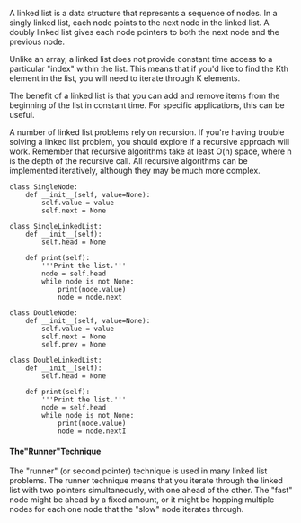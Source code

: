 A linked list is a data structure that represents a sequence of nodes. In a singly linked list, each node points to the next node in the linked list. A doubly linked list gives each node pointers to both the next node and the previous node.

Unlike an array, a linked list does not provide constant time access to a particular "index" within the list. This means that if you'd like to find the Kth element in the list, you will need to iterate through K elements.

The benefit of a linked list is that you can add and remove items from the beginning of the list in constant time. For specific applications, this can be useful.

A number of linked list problems rely on recursion. If you're having trouble solving a linked list problem, you should explore if a recursive approach will work.
Remember that recursive algorithms take at least O(n) space, where n is the depth of the recursive call. All recursive algorithms can be implemented iteratively, although they may be much more complex.

```
class SingleNode:
    def __init__(self, value=None):
        self.value = value
        self.next = None

class SingleLinkedList:
    def __init__(self):
        self.head = None

    def print(self):
        '''Print the list.'''
        node = self.head
        while node is not None:
            print(node.value)
            node = node.next

class DoubleNode:
    def __init__(self, value=None):
        self.value = value
        self.next = None
        self.prev = None

class DoubleLinkedList:
    def __init__(self):
        self.head = None

    def print(self):
        '''Print the list.'''
        node = self.head
        while node is not None:
            print(node.value)
            node = node.nextI 
```

#### The"Runner"Technique

The "runner" (or second pointer) technique is used in many linked list problems. The runner technique means that you iterate through the linked list with two pointers simultaneously, with one ahead of the other. The "fast" node might be ahead by a fixed amount, or it might be hopping multiple nodes for each one node that the "slow" node iterates through.
